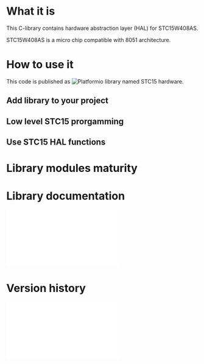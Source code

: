 # What it is
This C-library contains hardware abstraction layer (HAL) for STC15W408AS. 

STC15W408AS is a micro chip compatible with 8051 architecture.

# How to use it
This code is published as ![Platformio](https://platformio.org/) library named STC15 hardware.

## Add library to your project

## Low level STC15 prorgamming

## Use STC15 HAL functions

# Library modules maturity

# Library documentation
![Docs](docs/html/index.html)

# Version history
![Version history](VERSION_HISTORY.md)

